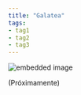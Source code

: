 ```yaml
---
title: "Galatea" 
tags: 
- tag1 
- tag2
- tag3
---
```


![embedded image](https://assets.legendkeeper.com/7d73278c-29a1-4810-bbc0-dd084ac15620.jpg "Attachment")

(Próximamente)